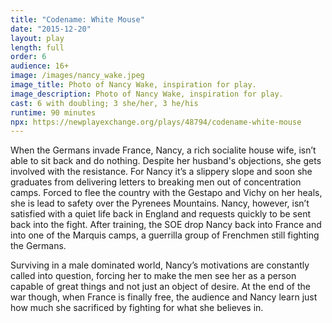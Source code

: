 ```yaml
---
title: "Codename: White Mouse"
date: "2015-12-20"
layout: play
length: full
order: 6
audience: 16+
image: /images/nancy_wake.jpeg
image_title: Photo of Nancy Wake, inspiration for play.
image_description: Photo of Nancy Wake, inspiration for play.
cast: 6 with doubling; 3 she/her, 3 he/his
runtime: 90 minutes
npx: https://newplayexchange.org/plays/48794/codename-white-mouse
---
```


When the Germans invade France, Nancy, a rich socialite house wife, isn’t able to sit back and do nothing. Despite her husband's objections, she gets involved with the resistance. For Nancy it’s a slippery slope and soon she graduates from delivering letters to breaking men out of concentration camps. Forced to flee the country with the Gestapo and Vichy on her heals, she is lead to safety over the Pyrenees Mountains. Nancy, however, isn’t satisfied with a quiet life back in England and requests quickly to be sent back into the fight. After training, the SOE drop Nancy back into France and into one of the Marquis camps, a guerrilla group of Frenchmen still fighting the Germans.

Surviving in a male dominated world, Nancy’s motivations are constantly called into question, forcing her to make the men see her as a person capable of great things and not just an object of desire. At the end of the war though, when France is finally free, the audience and Nancy learn just how much she sacrificed by fighting for what she believes in.
